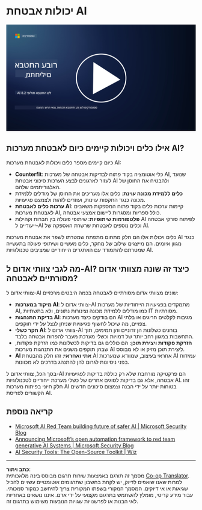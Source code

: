 <!--
CO_OP_TRANSLATOR_METADATA:
{
  "original_hash": "b6bb7175672298d1e2f73ba7e0006f95",
  "translation_date": "2025-09-03T21:36:20+00:00",
  "source_file": "8.2 AI security capabilities.md",
  "language_code": "he"
}
-->
# יכולות אבטחת AI

[![צפו בסרטון](../../translated_images/8-2_placeholder.bc988ce5dff1726a8b6f8c00b1250865ca23d02aa5cb11fb879ed1194702c99a.he.png)](https://learn-video.azurefd.net/vod/player?id=e0a6f844-d884-4f76-99bd-4ce9f7f73d22)

## אילו כלים ויכולות קיימים כיום לאבטחת מערכות AI?

כיום קיימים מספר כלים ויכולות לאבטחת מערכות AI:

-   **Counterfit**: כלי אוטומציה בקוד פתוח לבדיקות אבטחה של מערכות AI, שנועד לעזור לארגונים לבצע הערכות סיכוני אבטחת AI ולהבטיח את החוסן של האלגוריתמים שלהם.
-   **כלים ללמידת מכונה עוינת**: כלים אלו מעריכים את החוסן של מודלים ללמידת מכונה כנגד התקפות עוינות, ועוזרים לזהות ולצמצם פגיעויות.
-   **ערכות כלים לאבטחת AI**: קיימות ערכות כלים בקוד פתוח המספקות משאבים לאבטחת מערכות AI, כולל ספריות ומסגרות ליישום אמצעי אבטחה.
-   **פלטפורמות שיתופיות**: שיתופי פעולה בין חברות וקהילות AI לפיתוח סורקי אבטחה ייעודיים ל-AI וכלים נוספים לאבטחת שרשרת האספקה של AI.

כלים ויכולות אלו הם חלק מתחום מתפתח שמטרתו לשפר את אבטחת מערכות AI כנגד מגוון איומים. הם מייצגים שילוב של מחקר, כלים מעשיים ושיתופי פעולה בתעשייה שמטרתם להתמודד עם האתגרים הייחודיים שמציבים טכנולוגיות AI.

## מה לגבי צוותי אדום ל-AI? כיצד זה שונה מצוותי אדום מסורתיים לאבטחה?

צוותי אדום ל-AI שונים מצוותי אדום מסורתיים לאבטחה בכמה היבטים מרכזיים:

-   **מיקוד במערכות AI**: צוותי אדום ל-AI מתמקדים בפגיעויות הייחודיות של מערכות AI, כמו מודלים ללמידת מכונה וצינורות נתונים, ולא בתשתיות IT מסורתיות.
-   **בדיקת התנהגות AI**: הם בודקים כיצד מערכות AI מגיבות לקלטים חריגים או בלתי צפויים, מה שיכול לחשוף פגיעויות שניתן לנצל על ידי תוקפים.
-   **חקר כשלי AI**: צוותי אדום ל-AI בוחנים כשלונות הן זדוניים והן תמימים, תוך התחשבות במגוון רחב יותר של דמויות וכשלי מערכת מעבר להפרות אבטחה בלבד.
-   **הזרקת פקודות ויצירת תוכן**: הם כוללים גם בדיקות לכשלונות כמו הזרקת פקודות, שבהן תוקפים משנים את התנהגות מערכות AI ליצירת תוכן מזיק או לא מבוסס.
-   **AI אתי ואחראי**: זהו חלק מהבטחת AI אחראי בעיצוב, שמוודא שמערכות AI עמידות בפני ניסיונות לגרום להן להתנהג בדרכים לא מכוונות.

בסך הכל, צוותי אדום ל-AI הם פרקטיקה מורחבת שלא רק כוללת בדיקות לפגיעויות אבטחה, אלא גם בדיקות לסוגים אחרים של כשלי מערכת ייחודיים לטכנולוגיות AI. זהו חלק חיוני בפיתוח מערכות AI בטוחות יותר על ידי הבנה וצמצום סיכונים חדשים הקשורים לפריסת AI.

## קריאה נוספת

 - [Microsoft AI Red Team building future of safer AI | Microsoft Security Blog](https://www.microsoft.com/en-us/security/blog/2023/08/07/microsoft-ai-red-team-building-future-of-safer-ai/?WT.mc_id=academic-96948-sayoung)
 - [Announcing Microsoft’s open automation framework to red team generative AI Systems | Microsoft Security Blog](https://www.microsoft.com/en-us/security/blog/2024/02/22/announcing-microsofts-open-automation-framework-to-red-team-generative-ai-systems/?WT.mc_id=academic-96948-sayoung)
 - [AI Security Tools: The Open-Source Toolkit | Wiz](https://www.wiz.io/academy/ai-security-tools)

---

**כתב ויתור**:  
מסמך זה תורגם באמצעות שירות תרגום מבוסס בינה מלאכותית [Co-op Translator](https://github.com/Azure/co-op-translator). למרות שאנו שואפים לדיוק, יש לקחת בחשבון שתרגומים אוטומטיים עשויים להכיל שגיאות או אי דיוקים. המסמך המקורי בשפתו המקורית צריך להיחשב כמקור סמכותי. עבור מידע קריטי, מומלץ להשתמש בתרגום מקצועי על ידי אדם. איננו נושאים באחריות לאי הבנות או לפרשנויות שגויות הנובעות משימוש בתרגום זה.